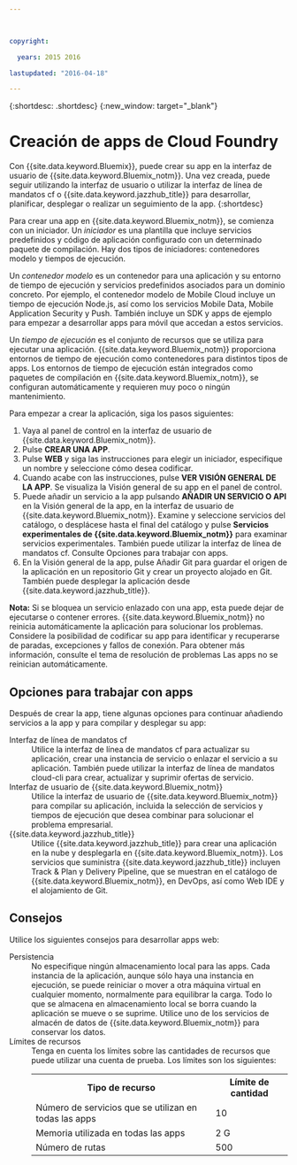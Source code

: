 ```yaml
---

 

copyright:

  years: 2015 2016

lastupdated: "2016-04-18" 

---
```


{:shortdesc: .shortdesc} 
{:new_window: target="_blank"}

# Creación de apps de Cloud Foundry

Con {{site.data.keyword.Bluemix}}, puede crear su app en la interfaz de usuario de {{site.data.keyword.Bluemix_notm}}. Una vez creada, puede seguir utilizando la interfaz de usuario o utilizar la interfaz de línea de mandatos cf o {{site.data.keyword.jazzhub_title}} para desarrollar, planificar, desplegar o realizar un seguimiento de la app.
{:shortdesc}

Para crear una app en {{site.data.keyword.Bluemix_notm}}, se comienza con un iniciador. Un *iniciador* es una plantilla que incluye servicios predefinidos y código de aplicación configurado con un determinado paquete de compilación. Hay dos tipos de iniciadores: contenedores modelo y tiempos de ejecución.

Un *contenedor modelo* es un contenedor para una aplicación y su entorno de tiempo de ejecución y servicios predefinidos asociados para un dominio concreto. Por ejemplo, el contenedor modelo de Mobile Cloud incluye un tiempo de ejecución Node.js, así como los servicios Mobile Data, Mobile Application Security y Push. También incluye un SDK y apps de ejemplo para empezar a desarrollar apps para móvil que accedan a estos servicios.

Un *tiempo de ejecución* es el conjunto de recursos que se utiliza para ejecutar una aplicación. {{site.data.keyword.Bluemix_notm}} proporciona entornos de tiempo de ejecución como contenedores para distintos tipos de apps. Los entornos de tiempo de ejecución están integrados como paquetes de compilación en {{site.data.keyword.Bluemix_notm}}, se configuran automáticamente y requieren muy poco o ningún mantenimiento.

Para empezar a crear la aplicación, siga los pasos siguientes:
  1. Vaya al panel de control en la interfaz de usuario de {{site.data.keyword.Bluemix_notm}}.
  2. Pulse **CREAR UNA APP**.
  3. Pulse **WEB** y siga las instrucciones
para elegir un iniciador, especifique un nombre y seleccione cómo desea codificar.
  4. Cuando acabe con las instrucciones, pulse **VER
VISIÓN GENERAL DE LA APP**. Se visualiza la Visión general de su app en el panel de control.
  5. Puede añadir un servicio a la app pulsando **AÑADIR UN SERVICIO O API** en la Visión general de la app, en la interfaz de usuario de {{site.data.keyword.Bluemix_notm}}. Examine y seleccione servicios del catálogo, o desplácese hasta el final del catálogo y pulse **Servicios experimentales de {{site.data.keyword.Bluemix_notm}}** para examinar servicios experimentales. También puede utilizar la interfaz de línea de mandatos cf. Consulte Opciones para trabajar con apps.
  6. En la Visión general de la app, pulse Añadir Git para guardar el origen de la aplicación en un
repositorio Git y crear un proyecto alojado en Git. También puede desplegar la aplicación desde {{site.data.keyword.jazzhub_title}}.

**Nota:** Si se bloquea un servicio enlazado con una app, esta puede dejar de ejecutarse o contener errores. {{site.data.keyword.Bluemix_notm}} no reinicia automáticamente la aplicación para solucionar los problemas. Considere la posibilidad de codificar su app para identificar y recuperarse de paradas, excepciones y
fallos de conexión. Para obtener más información, consulte el tema de resolución de problemas Las apps no se reinician automáticamente.

## Opciones para trabajar con apps

Después de crear la app, tiene algunas opciones para continuar añadiendo servicios a la app y para compilar y desplegar su app:

<dl><dt>Interfaz de línea de mandatos cf</dt>
<dd>Utilice la interfaz de línea de mandatos cf para actualizar su aplicación, crear una instancia de servicio o enlazar el servicio a su aplicación. También puede utilizar la interfaz de línea de mandatos cloud-cli para crear, actualizar y suprimir ofertas de servicio.</dd>
<dt>Interfaz de usuario de {{site.data.keyword.Bluemix_notm}}</dt>
<dd>Utilice la interfaz de usuario de {{site.data.keyword.Bluemix_notm}} para compilar su aplicación, incluida la selección de servicios y tiempos de ejecución que desea combinar para solucionar el problema empresarial.</dd>
<dt>{{site.data.keyword.jazzhub_title}}</dt>
<dd>Utilice {{site.data.keyword.jazzhub_title}} para crear una aplicación en la nube y desplegarla en {{site.data.keyword.Bluemix_notm}}. Los servicios que suministra {{site.data.keyword.jazzhub_title}} incluyen Track & Plan y Delivery Pipeline, que se muestran en el catálogo de {{site.data.keyword.Bluemix_notm}}, en DevOps, así como Web IDE y el alojamiento de Git.</dd>
</dl>

## Consejos

Utilice los siguientes consejos para desarrollar apps web:

<dl><dt>Persistencia</dt>
<dd>No especifique ningún almacenamiento local para las apps. Cada instancia de la aplicación, aunque sólo haya una instancia en ejecución, se puede reiniciar o mover a otra máquina virtual en cualquier momento, normalmente para equilibrar la carga. Todo lo que se almacena en almacenamiento local se borra cuando la aplicación se mueve o se suprime. Utilice uno de los servicios de almacén de datos de {{site.data.keyword.Bluemix_notm}} para conservar los datos.</dd>
<dt>Límites de recursos</dt>
<dd>Tenga en cuenta los límites sobre las cantidades de recursos que puede utilizar una cuenta de prueba. Los límites son los siguientes:
<table style="width:100%">
  <th>Tipo de recurso</th>	<th>Límite de cantidad</th>
<tr><td>Número de servicios que se utilizan en todas las apps</td> <td>10</td>
<tr><td>Memoria utilizada en todas las apps</td> <td>	2 G</td>
<tr><td>Número de rutas</td> <td>500</td>
</table>
</dd></dl>
